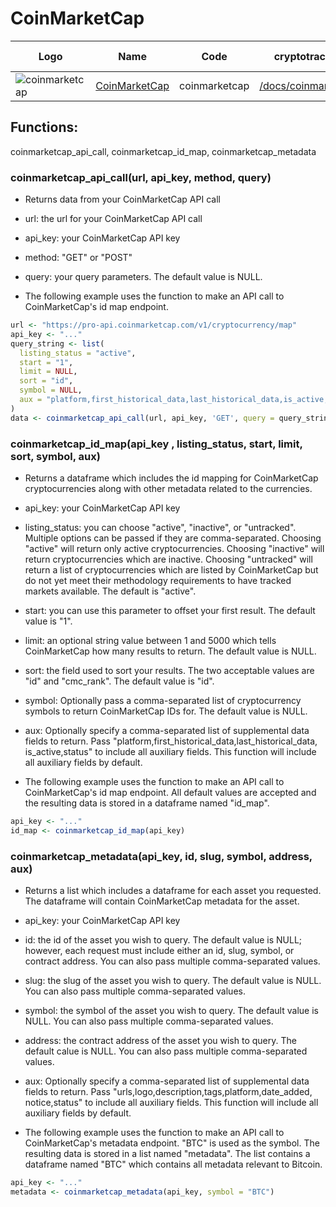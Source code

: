 # CoinMarketCap

| Logo                                                                                      | Name                                        | Code          | cryptotrackr Docs                                                                                      | Exchange Docs                                         | Source Code                                                                                    |
|------------|------------|------------|------------|------------|------------|
| ![coinmarketcap](https://jobboardio.s3.amazonaws.com/uploads/tenant/logo/10955/black.png) | [CoinMarketCap](https://coinmarketcap.com/) | coinmarketcap | [/docs/coinmarketcap.md](https://github.com/TrevorFrench/cryptotrackr/blob/main/docs/coinmarketcap.md) | [🏢](https://coinmarketcap.com/api/documentation/v1/) | [/R/coinmarketcap.R](https://github.com/TrevorFrench/cryptotrackr/blob/main/R/coinmarketcap.R) |

## Functions:

coinmarketcap_api_call, coinmarketcap_id_map, coinmarketcap_metadata

### coinmarketcap_api_call(url, api_key, method, query)

-   Returns data from your CoinMarketCap API call

-   url: the url for your CoinMarketCap API call

-   api_key: your CoinMarketCap API key

-   method: "GET" or "POST"

-   query: your query parameters. The default value is NULL.

-   The following example uses the function to make an API call to CoinMarketCap's id map endpoint.

``` r
url <- "https://pro-api.coinmarketcap.com/v1/cryptocurrency/map"
api_key <- "..."
query_string <- list(
  listing_status = "active",
  start = "1",
  limit = NULL,
  sort = "id",
  symbol = NULL,
  aux = "platform,first_historical_data,last_historical_data,is_active,status"
)
data <- coinmarketcap_api_call(url, api_key, 'GET', query = query_string)
```

### coinmarketcap_id_map(api_key , listing_status, start, limit, sort, symbol, aux)

-   Returns a dataframe which includes the id mapping for CoinMarketCap cryptocurrencies along with other metadata related to the currencies.

-   api_key: your CoinMarketCap API key

-   listing_status: you can choose "active", "inactive", or "untracked". Multiple options can be passed if they are comma-separated. Choosing "active" will return only active cryptocurrencies. Choosing "inactive" will return cryptocurrencies which are inactive. Choosing "untracked" will return a list of cryptocurrencies which are listed by CoinMarketCap but do not yet meet their methodology requirements to have tracked markets available. The default is "active".

-   start: you can use this parameter to offset your first result. The default value is "1".

-   limit: an optional string value between 1 and 5000 which tells CoinMarketCap how many results to return. The default value is NULL.

-   sort: the field used to sort your results. The two acceptable values are "id" and "cmc_rank". The default value is "id".

-   symbol: Optionally pass a comma-separated list of cryptocurrency symbols to return CoinMarketCap IDs for. The default value is NULL.

-   aux: Optionally specify a comma-separated list of supplemental data fields to return. Pass "platform,first_historical_data,last_historical_data, is_active,status" to include all auxiliary fields. This function will include all auxiliary fields by default.

-   The following example uses the function to make an API call to CoinMarketCap's id map endpoint. All default values are accepted and the resulting data is stored in a dataframe named "id_map".

``` r
api_key <- "..."
id_map <- coinmarketcap_id_map(api_key)
```

### coinmarketcap_metadata(api_key, id, slug, symbol, address, aux)

-   Returns a list which includes a dataframe for each asset you requested. The dataframe will contain CoinMarketCap metadata for the asset.

-   api_key: your CoinMarketCap API key

-   id: the id of the asset you wish to query. The default value is NULL; however, each request must include either an id, slug, symbol, or contract address. You can also pass multiple comma-separated values.

-   slug: the slug of the asset you wish to query. The default value is NULL. You can also pass multiple comma-separated values.

-   symbol: the symbol of the asset you wish to query. The default value is NULL. You can also pass multiple comma-separated values.

-   address: the contract address of the asset you wish to query. The default calue is NULL. You can also pass multiple comma-separated values.

-   aux: Optionally specify a comma-separated list of supplemental data fields to return. Pass "urls,logo,description,tags,platform,date_added, notice,status" to include all auxiliary fields. This function will include all auxiliary fields by default.

-   The following example uses the function to make an API call to CoinMarketCap's metadata endpoint. "BTC" is used as the symbol. The resulting data is stored in a list named "metadata". The list contains a dataframe named "BTC" which contains all metadata relevant to Bitcoin.

``` r
api_key <- "..."
metadata <- coinmarketcap_metadata(api_key, symbol = "BTC")
```
